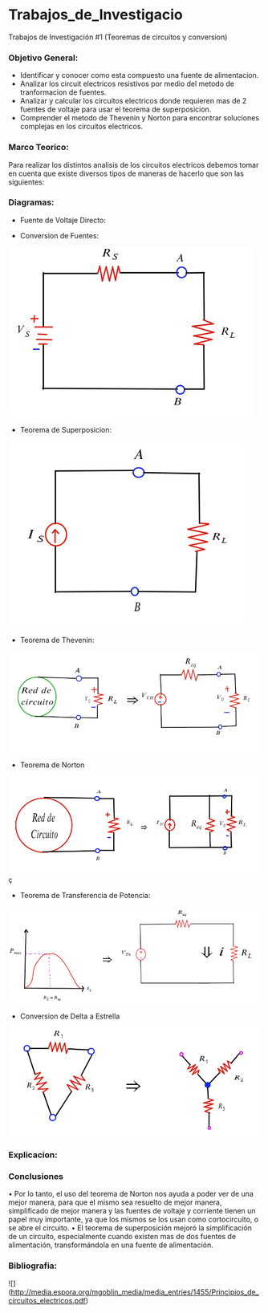 # Trabajos_de_Investigacio
Trabajos de Investigación #1 (Teoremas de circuitos y conversion)
### Objetivo General:
- Identificar y conocer como esta compuesto una fuente de alimentacion.
- Analizar los circuit electricos resistivos por medio del metodo de tranformacion de fuentes.
-  Analizar y calcular los circuitos electricos donde requieren mas de 2 fuentes de voltaje para usar el teorema de superposicion.
- Comprender el metodo de Thevenin y Norton para encontrar soluciones complejas en los circuitos electricos.

### Marco Teorico:
Para realizar los distintos analisis de los circuitos electricos debemos tomar en cuenta que existe diversos tipos de maneras de hacerlo que son las siguientes:



### Diagramas:
- Fuente de Voltaje Directo:

- Conversion de Fuentes:

![](https://github.com/JonathanGuaman/Trabajos_de_Investigacion/blob/cb69f98ba5f0350e06f526083898858a2bddc528/Diagramas/Diagrama1.png)


- Teorema de Superposicion:
 
![](https://github.com/JonathanGuaman/Trabajos_de_Investigacion/blob/cb69f98ba5f0350e06f526083898858a2bddc528/Diagramas/Diagrama2.png)

 
- Teorema de Thevenin:

![](https://github.com/JonathanGuaman/Trabajos_de_Investigacion/blob/cb69f98ba5f0350e06f526083898858a2bddc528/Diagramas/Diagrama4.png)


- Teorema de Norton

![](https://github.com/JonathanGuaman/Trabajos_de_Investigacion/blob/cb69f98ba5f0350e06f526083898858a2bddc528/Diagramas/Diagrama5.png)ç


- Teorema de Transferencia de Potencia:

![](https://github.com/JonathanGuaman/Trabajos_de_Investigacion/blob/cb69f98ba5f0350e06f526083898858a2bddc528/Diagramas/Diagrama7.png)


- Conversion de Delta a Estrella

![](https://github.com/JonathanGuaman/Trabajos_de_Investigacion/blob/cb69f98ba5f0350e06f526083898858a2bddc528/Diagramas/Diagrama6.png)

### Explicacion:


### Conclusiones

•	Por lo tanto, el uso del teorema de Norton nos ayuda a poder ver de una mejor manera, para que el mismo sea resuelto de mejor manera, simplificado de mejor manera y las fuentes de voltaje y corriente tienen un papel muy importante, ya que los mismos se los usan como cortocircuito, o se abre el circuito.
•	El teorema de superposición mejoró la simplificación de un circuito, especialmente cuando existen mas de dos fuentes de alimentación, transformándola en una fuente de alimentación.




### Bibliografia:

![] (http://media.espora.org/mgoblin_media/media_entries/1455/Principios_de_circuitos_electricos.pdf)



